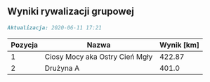## Wyniki rywalizacji grupowej

```markdown
Aktualizacja: 2020-06-11 17:21
```

Pozycja | Nazwa | Wynik [km] |
------------ | -------------  | -------------
 1 |Ciosy Mocy aka Ostry Cień Mgły | 422.87 
 2 |Drużyna A | 401.0